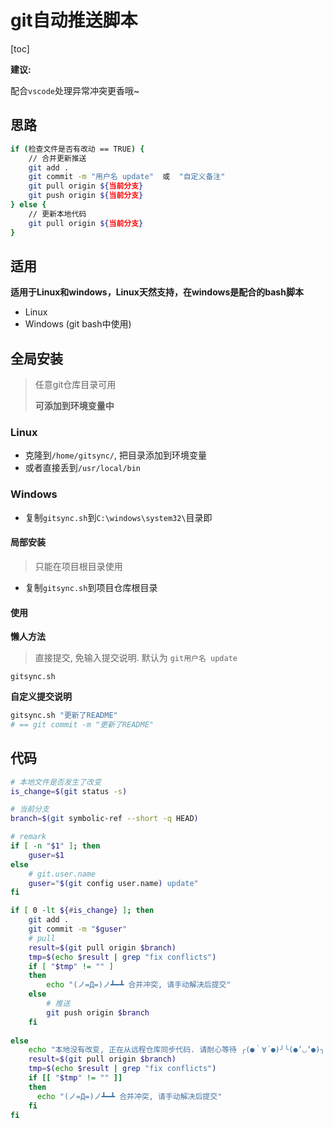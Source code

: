 # git自动推送脚本

[toc]

**建议:**

配合`vscode`处理异常冲突更香哦~



## 思路

```bash
if (检查文件是否有改动 == TRUE) {
	// 合并更新推送
	git add .
	git commit -m "用户名 update"  或  "自定义备注"
	git pull origin ${当前分支}
	git push origin ${当前分支}
} else {
	// 更新本地代码
	git pull origin ${当前分支}
}
```



## 适用

**适用于Linux和windows，Linux天然支持，在windows是配合的bash脚本**

- Linux
- Windows (git bash中使用)



## 全局安装

> 任意git仓库目录可用
>
> **可添加到环境变量中**

### Linux

- 克隆到`/home/gitsync/`, 把目录添加到环境变量
- 或者直接丢到`/usr/local/bin`



### Windows

- 复制`gitsync.sh`到`C:\windows\system32\`目录即



#### 局部安装

> 只能在项目根目录使用

- 复制`gitsync.sh`到项目仓库根目录



#### 使用

**懒人方法**

> 直接提交, 免输入提交说明. 默认为 `git用户名 update`

```
gitsync.sh
```



**自定义提交说明**

```bash
gitsync.sh "更新了README"
# == git commit -m "更新了README"
```



## 代码

```bash
# 本地文件是否发生了改变
is_change=$(git status -s)

# 当前分支
branch=$(git symbolic-ref --short -q HEAD)

# remark
if [ -n "$1" ]; then 
    guser=$1
else
    # git.user.name
    guser="$(git config user.name) update"
fi

if [ 0 -lt ${#is_change} ]; then
    git add .
    git commit -m "$guser"
    # pull
    result=$(git pull origin $branch)
    tmp=$(echo $result | grep "fix conflicts")
    if [ "$tmp" != "" ]
    then
        echo "(ノ=Д=)ノ┻━┻ 合并冲突, 请手动解决后提交"
    else
        # 推送
        git push origin $branch
    fi
    
else
    echo "本地没有改变, 正在从远程仓库同步代码. 请耐心等待 ╭(●｀∀´●)╯╰(●’◡’●)╮";
    result=$(git pull origin $branch)
    tmp=$(echo $result | grep "fix conflicts")
    if [[ "$tmp" != "" ]]
    then
      echo "(ノ=Д=)ノ┻━┻ 合并冲突, 请手动解决后提交"
    fi
fi
```

